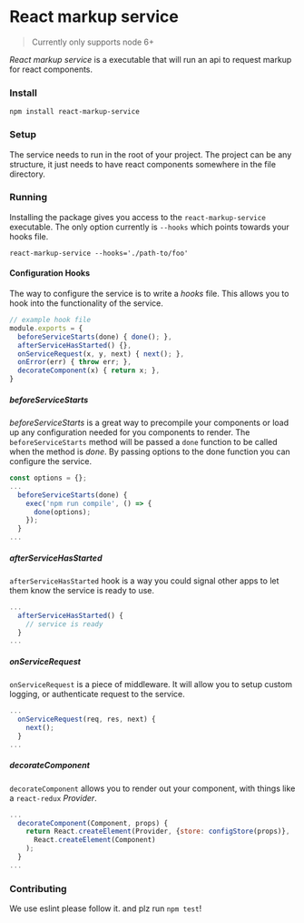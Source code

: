 # React markup service

> Currently only supports node 6+

*React markup service* is a executable that will run an api to request markup for react components.

### Install

```shell
npm install react-markup-service
```

### Setup

The service needs to run in the root of your project. The project can be any structure, it just needs to have react components somewhere in the file directory.

### Running

Installing the package gives you access to the `react-markup-service` executable. The only option currently is `--hooks` which points towards your hooks file.

```shell
react-markup-service --hooks='./path-to/foo'
```

#### Configuration Hooks

The way to configure the service is to write a *hooks* file. This allows you to hook into the functionality of the service.

```javascript
// example hook file
module.exports = {
  beforeServiceStarts(done) { done(); },
  afterServiceHasStarted() {},
  onServiceRequest(x, y, next) { next(); },
  onError(err) { throw err; },
  decorateComponent(x) { return x; },
}
```

##### beforeServiceStarts

*beforeServiceStarts* is a great way to precompile your components or load up any configuration needed for  you components to render. The `beforeServiceStarts` method will be passed a `done` function to be called when the method is _done_. By passing options to the done function you can configure the service.

```javascript
const options = {};
...
  beforeServiceStarts(done) {
    exec('npm run compile', () => {
      done(options);
    });
  }
...
```

##### afterServiceHasStarted

`afterServiceHasStarted` hook is a way you could signal other apps to let them know the service is ready to use.

```javascript
...
  afterServiceHasStarted() {
    // service is ready
  }
...
```

##### onServiceRequest

`onServiceRequest` is a piece of middleware. It will allow you to setup custom logging, or authenticate request to the service.

```javascript
...
  onServiceRequest(req, res, next) {
    next();
  }
...
```

##### decorateComponent

`decorateComponent` allows you to render out your component, with things like a `react-redux` *Provider*.

```javascript
...
  decorateComponent(Component, props) {
    return React.createElement(Provider, {store: configStore(props)},
      React.createElement(Component)
    );
  }
...
```

### Contributing

We use eslint please follow it. and plz run `npm test`!

